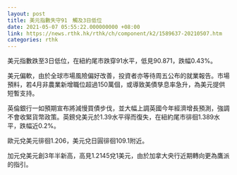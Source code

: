 ```yaml
---
layout: post
title: 美元指數失守91　觸及3日低位
date: 2021-05-07 05:55:22.000000000 +08:00
link: https://news.rthk.hk/rthk/ch/component/k2/1589637-20210507.htm
categories: rthk
---
```


美元指數跌至3日低位，在紐約尾市跌穿91水平，低見90.871，跌幅0.43%。

美元偏軟，由於全球市場風險偏好改善，投資者亦等待周五公布的就業報告。市場預料，若4月非農業新增職位超過150萬個，或導致美債孳息率急升，為美元提供短暫支持。

英倫銀行一如預期宣布將減慢買債步伐，並大幅上調英國今年經濟增長預測，強調不會收緊貨幣政策。英鎊兌美元於1.39水平得而復失，在紐約尾市徘徊1.389水平，跌幅近0.2%。

歐元兌美元徘徊1.206，美元兌日圓徘徊109.1附近。

加元兌美元創3年半新高，高見1.2145兌1美元，由於加拿大央行近期轉向更為鷹派的指引。
